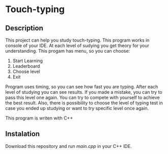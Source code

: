 # Touch-typing

## Description

This project can help you study touch-typing. This program works in console of your IDE. 
At each level of sudying you get theory for your understanding.
This progam has menu, so you can choose:

1) Start Learning
2) Leaderboard
3) Choose level
4) Exit

Program uses timing, so you can see how fast you are typing. After each level of studying you can see results. If you made a mistake, you can try to pass this level one again. You can try to compete with yourself to achieve the best result. 
Also, there is possibility to choose the level of typing test in case you ended up studying or want to try specific level once again.

This program is writen with C++

## Instalation

Download this repository and run  *main.cpp* in your C++ IDE.

